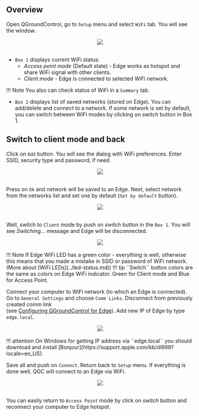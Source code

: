 
## Overview
Open QGroundControl, go to ``Setup`` menu and select ``WiFi`` tab. You will see the window.

<div style="text-align: center;"><img src="../../img/qgc/wifi/main-page.png"></div><br>

* ``Box 1`` displays current WiFi status:
    * *Access point mode* (Default state) - Edge works as hotspot and share WiFi signal with other clients.
    * *Client mode* - Edge is connected to selected WiFi network.

!!! Note
	You also can check status of WiFi in a ``Summary`` tab.


* ``Box 2`` displays list of saved networks (stored on Edge).
You can add/delete and connect to a network. If some network is set by default, you can switch
between WiFi modes by clicking on *switch* button in Box 1.

## Switch to client mode and back

Click on ``Add`` button. You will see the dialog with WiFi preferences. Enter 
SSID, security type and password, if need.

<div style="text-align: center;"><img src="../../img/qgc/wifi/add-wifi-dialog.png"></div><br>

Press on ``Ok`` and network will be saved to an Edge. Next, select
network from the networks list and set one by default (``Set by default`` button).

<div style="text-align: center;"><img src="../../img/qgc/wifi/list-with-one-default-network.png"></div><br>

Well, switch to ``Client`` mode by push on *switch* button in the ``Box 1``.
You will see *Switching...* message and Edge will be disconnected. 

<div style="text-align: center;"><img src="../../img/qgc/wifi/switching.png"></div><br>
!!! Note
    If Edge WiFi LED has
    a green color - everything is well, otherwise this means that you made a mistake in SSID or password
    of WiFi network. (More about [WiFi LEDs](../led-status.md))
!!! tip 
    ``Switch`` button colors are the same as colors on Edge WiFi indicator.
	Green for Client mode and Blue for Access Point.

Connect your computer to WiFi network (to which an Edge is connected).
Go to ``General Settings`` and choose ``Comm Links``. Disconnect from previously created comm link  
(see [Configuring QGroundControl for Edge](../quickstart.md#qgcconf)). Add new IP of Edge by type ``edge.local``.

<div style="text-align: center;"><img src="../../img/qgc/wifi/comm-links-settings.png"></div><br>
!!! attention
    On Windows for getting IP address via ``edge.local`` you should download and install [Bonjour](https://support.apple.com/kb/dl999?locale=en_US).

Save all and push on ``Connect``. Return back to ``Setup`` menu. If everything is done well, QGC will connect to an
Edge via WiFi.

<div style="text-align: center;"><img src="../../img/qgc/wifi/client-mode.png"></div><br>

You can easily return to ``Access Point`` mode by click on *switch* button and reconnect your computer to Edge hotspot.
